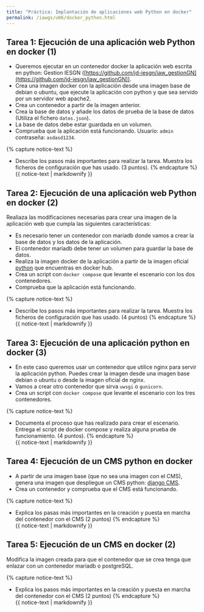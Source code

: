 ```yaml
---
title: "Práctica: Implantación de aplicaciones web Python en docker"
permalink: /iawgs/u06/docker_python.html
--- 
```


## Tarea 1: Ejecución de una aplicación web Python en docker (1)

* Queremos ejecutar en un contenedor docker la aplicación web escrita en python: Gestion IESGN ([https://github.com/jd-iesgn/iaw_gestionGN](https://github.com/jd-iesgn/iaw_gestionGN)).
* Crea una imagen docker con la aplicación desde una imagen base de debian o ubuntu, que ejecute la aplicación con python y que sea servido por un servidor web apache2.
* Crea un contenedor a partir de la imagen anterior.
* Crea la base de datos y añade los datos de prueba de la base de datos (Utiliza el fichero `datos.json`).
* La base de datos debe estar guardada en un volumen.
* Comprueba que la aplicación está funcionando. Usuario: `admin` contraseña: `asdasd1234`.

{% capture notice-text %} 
* Describe los pasos más importantes para realizar la tarea. Muestra los ficheros de configuración que has usado. (3 puntos).
{% endcapture %}<div class="notice--info">{{ notice-text | markdownify }}</div>

## Tarea 2: Ejecución de una aplicación web Python en docker (2)

Realiaza las modificaciones necesarias para crear una imagen de la aplicación web que cumpla las siguientes características:

* Es necesario tener un contenedor con mariadb donde vamos a crear la base de datos y los datos de la aplicación. 
* El contenedor mariadb debe tener un volumen para guardar la base de datos.
* Realiza la imagen docker de la aplicación a partir de la imagen oficial [python](https://hub.docker.com/_/python/) que encuentras en docker hub. 
* Crea un script con `docker compose` que levante el escenario con los dos contenedores.
* Comprueba que la aplicación está funcionando.

{% capture notice-text %} 
* Describe los pasos más importantes para realizar la tarea. Muestra los ficheros de configuración que has usado. (4 puntos)
{% endcapture %}<div class="notice--info">{{ notice-text | markdownify }}</div>

## Tarea 3: Ejecución de una aplicación python en docker (3)

* En este caso queremos usar un contenedor que utilice nginx para servir la aplicación python. Puedes crear la imagen desde una imagen base debian o ubuntu o desde la imagen oficial de nginx.
* Vamos a crear otro contenedor que sirva `uwsgi` o `gunicorn`.
* Crea un script con `docker compose` que levante el escenario con los tres contenedores.

{% capture notice-text %} 
* Documenta el proceso que has realizado para crear el escenario. Entrega el script de docker compose y realiza alguna prueba de funcionamiento. (4 puntos).
{% endcapture %}<div class="notice--info">{{ notice-text | markdownify }}</div>


## Tarea 4: Ejecución de un CMS python en docker 

* A partir de una imagen base (que no sea una imagen con el CMS), genera una imagen que despliegue un CMS python: [django CMS](https://www.django-cms.org/en/). 
* Crea un contenedor y comprueba que el CMS está funcionando.

{% capture notice-text %} 
* Explica los pasas más importantes en la creación y puesta en marcha del contenedor con el CMS (2 puntos)
{% endcapture %}<div class="notice--info">{{ notice-text | markdownify }}</div>

## Tarea 5: Ejecución de un CMS en docker (2)

Modifica la imagen creada para que el contenedor que se crea tenga que enlazar con un contenedor mariadb o postgreSQL.

{% capture notice-text %} 
* Explica los pasos más importantes en la creación y puesta en marcha del contenedor con el CMS (2 puntos)
{% endcapture %}<div class="notice--info">{{ notice-text | markdownify }}</div>
